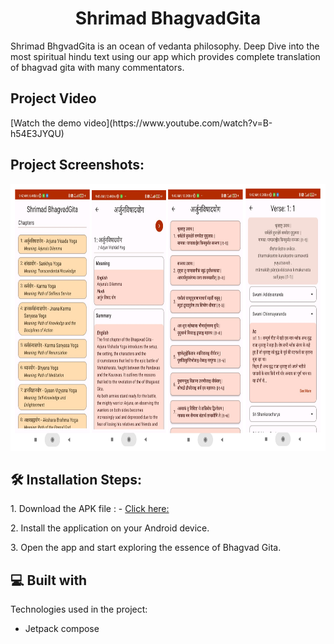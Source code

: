 <h1 align="center" id="title">Shrimad BhagvadGita</h1>

<p id="description"> Shrimad BhgvadGita is an ocean of vedanta philosophy. Deep Dive into the most spiritual hindu text using our app which provides complete translation of bhagvad gita with many commentators.
<h2>Project Video</h2>
[Watch the demo video](https://www.youtube.com/watch?v=B-h54E3JYQU)
<h2>Project Screenshots:</h2>

<img src="https://raw.githubusercontent.com/prafullKrRj/Shrimad-Bhagvad-Gita/master/Screenshot%202024-02-17%20095416.png" alt="project-screenshot" width="783.5" height="427/">

<h2>🛠️ Installation Steps:</h2>

<p>1. Download the APK file : - <a href="https://github.com/prafullKrRj/Shrimad-Bhagvad-Gita/raw/master/Shrimad%20BhagvadGita.apk"> Click here: </a>  </p>

<p>2. Install the application on your Android device.</p>

<p>3. Open the app and start exploring the essence of Bhagvad Gita.</p>
  
<h2>💻 Built with</h2>

Technologies used in the project:
 *  Jetpack compose
